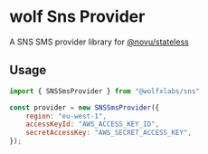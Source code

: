 # wolf Sns Provider

A SNS SMS provider library for [@novu/stateless](https://github.com/tecklens/tk-wolf/)

## Usage

```javascript
import { SNSSmsProvider } from "@wolfxlabs/sns"

const provider = new SNSSmsProvider({
    region: "eu-west-1",
    accessKeyId: "AWS_ACCESS_KEY_ID",
    secretAccessKey: "AWS_SECRET_ACCESS_KEY",
});
```
